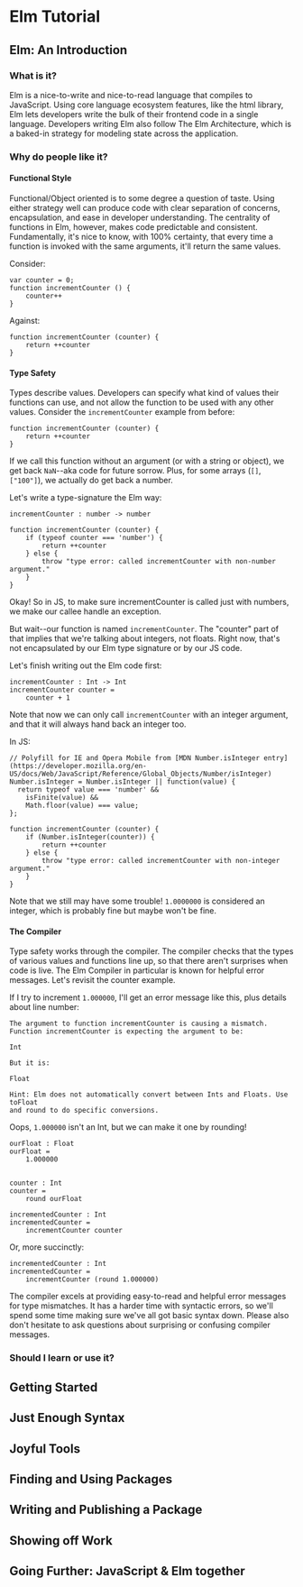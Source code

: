 # Elm Tutorial

## Elm: An Introduction

### What is it?

Elm is a nice-to-write and nice-to-read language that compiles to JavaScript. Using core language ecosystem features, like the html library, Elm lets developers write the bulk of their frontend code in a single language. Developers writing Elm also follow The Elm Architecture, which is a baked-in strategy for modeling state across the application.

### Why do people like it?

#### Functional Style

Functional/Object oriented is to some degree a question of taste. Using either strategy well can produce code with clear separation of concerns, encapsulation, and ease in developer understanding. The centrality of functions in Elm, however, makes code predictable and consistent. Fundamentally, it's nice to know, with 100% certainty, that every time a function is invoked with the same arguments, it'll return the same values.

Consider:
```
var counter = 0;
function incrementCounter () {
    counter++
}
```

Against:
```
function incrementCounter (counter) {
    return ++counter
}
```

#### Type Safety

Types describe values. Developers can specify what kind of values their functions can use, and not allow the function to be used with any other values. Consider the `incrementCounter` example from before:

```
function incrementCounter (counter) {
    return ++counter
}
```

If we call this function without an argument (or with a string or object), we get back `NaN`--aka code for future sorrow. Plus, for some arrays (`[]`, `["100"]`), we actually do get back a number.

Let's write a type-signature the Elm way:

```
incrementCounter : number -> number
```
```
function incrementCounter (counter) {
    if (typeof counter === 'number') {
        return ++counter
    } else {
        throw "type error: called incrementCounter with non-number argument."
    }
}
```

Okay! So in JS, to make sure incrementCounter is called just with numbers, we make our callee handle an exception.

But wait--our function is named `incrementCounter`. The "counter" part of that implies that we're talking about integers, not floats. Right now, that's not encapsulated by our Elm type signature or by our JS code.

Let's finish writing out the Elm code first:


```
incrementCounter : Int -> Int
incrementCounter counter =
    counter + 1
```

Note that now we can only call `incrementCounter` with an integer argument, and that it will always hand back an integer too.


In JS:

```
// Polyfill for IE and Opera Mobile from [MDN Number.isInteger entry](https://developer.mozilla.org/en-US/docs/Web/JavaScript/Reference/Global_Objects/Number/isInteger)
Number.isInteger = Number.isInteger || function(value) {
  return typeof value === 'number' &&
    isFinite(value) &&
    Math.floor(value) === value;
};

function incrementCounter (counter) {
    if (Number.isInteger(counter)) {
        return ++counter
    } else {
        throw "type error: called incrementCounter with non-integer argument."
    }
}
```

Note that we still may have some trouble! `1.0000000` is considered an integer, which is probably fine but maybe won't be fine.


#### The Compiler

Type safety works through the compiler. The compiler checks that the types of various values and functions line up, so that there aren't surprises when code is live. The Elm Compiler in particular is known for helpful error messages. Let's revisit the counter example.

If I try to increment `1.000000`, I'll get an error message like this, plus details about line number:

```
The argument to function incrementCounter is causing a mismatch.
Function incrementCounter is expecting the argument to be:

Int

But it is:

Float

Hint: Elm does not automatically convert between Ints and Floats. Use toFloat
and round to do specific conversions.
```

Oops, `1.000000` isn't an Int, but we can make it one by rounding!

```
ourFloat : Float
ourFloat =
    1.000000


counter : Int
counter =
    round ourFloat

incrementedCounter : Int
incrementedCounter =
    incrementCounter counter
```

Or, more succinctly:

```
incrementedCounter : Int
incrementedCounter =
    incrementCounter (round 1.000000)
```

The compiler excels at providing easy-to-read and helpful error messages for type mismatches. It has a harder time with syntactic errors, so we'll spend some time making sure we've all got basic syntax down. Please also don't hesitate to ask questions about surprising or confusing compiler messages.

### Should I learn or use it?

## Getting Started
## Just Enough Syntax
## Joyful Tools
## Finding and Using Packages
## Writing and Publishing a Package
## Showing off Work
## Going Further: JavaScript & Elm together

